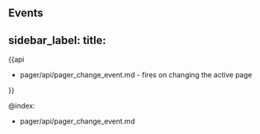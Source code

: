 Events
---
sidebar_label: 
title: 
---          

{{api

- pager/api/pager_change_event.md - fires on changing the active page

}}

@index:
- pager/api/pager_change_event.md
